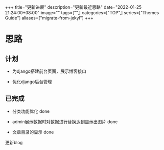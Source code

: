 +++
title="更新进展"
description="更新最近思路"
date="2022-01-25 21:24:00+08:00"
image=""
tags=["",]
categories=["TOP",]
series=["Themes Guide"]
aliases=["migrate-from-jekyl"]
+++
# 思路
## 计划
- 为django搭建前台页面，展示博客接口
- 优化django后台管理
## 已完成
- 分类功能优化 done
- admin展示数据时对数据进行替换达到显示出图片 done
- 文章目录的显示 done

更新blog